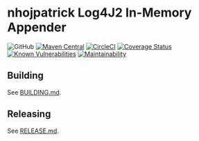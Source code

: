 # nhojpatrick Log4J2 In-Memory Appender

![GitHub](https://img.shields.io/github/license/nhojpatrick/nhojpatrick-log4j2-in-memory-appender?style=plastic)
[![Maven Central](https://img.shields.io/maven-central/v/com.github.nhojpatrick.log4j2.appenders/nhojpatrick-log4j2-in-memory-appender?style=plastic)](https://search.maven.org/artifact/com.github.nhojpatrick.log4j2.appenders/nhojpatrick-log4j2-in-memory-appender)
[![CircleCI](https://circleci.com/gh/nhojpatrick/nhojpatrick-log4j2-in-memory-appender/tree/develop.svg?style=svg)](https://circleci.com/gh/nhojpatrick/nhojpatrick-log4j2-in-memory-appender/tree/develop)
[![Coverage Status](https://coveralls.io/repos/github/nhojpatrick/nhojpatrick-log4j2-in-memory-appender/badge.svg?branch=develop)](https://coveralls.io/github/nhojpatrick/nhojpatrick-log4j2-in-memory-appender?branch=develop)
[![Known Vulnerabilities](https://snyk.io/test/github/nhojpatrick/nhojpatrick-log4j2-in-memory-appender/develop/badge.svg)](https://snyk.io/test/github/nhojpatrick/nhojpatrick-log4j2-in-memory-appender/develop)
[![Maintainability](https://api.codeclimate.com/v1/badges/7e6e079a6499f5a585fc/maintainability)](https://codeclimate.com/github/nhojpatrick/nhojpatrick-log4j2-in-memory-appender/maintainability)

## Building

See [BUILDING.md](./BUILDING.md).

## Releasing
See [RELEASE.md](./RELEASE.md).
